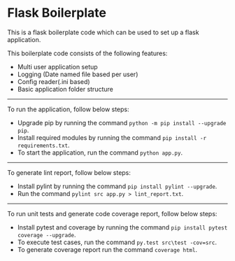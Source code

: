 # Flask Boilerplate

This is a flask boilerplate code which can be used to set up a flask application.

This boilerplate code consists of the following features:

* Multi user application setup
* Logging (Date named file based per user)
* Config reader(.ini based)
* Basic application folder structure

<hr/>
To run the application, follow below steps:

* Upgrade pip by running the command `python -m pip install --upgrade pip`.
* Install required modules by running the command `pip install -r requirements.txt`.
* To start the application, run the command `python app.py`.

<hr/>
To generate lint report, follow below steps:

* Install pylint by running the command `pip install pylint --upgrade`.
* Run the command `pylint src app.py > lint_report.txt`.

<hr/>
To run unit tests and generate code coverage report, follow below steps:

* Install pytest and coverage by running the command `pip install pytest coverage --upgrade`.
* To execute test cases, run the command `py.test src\test -cov=src`.
* To generate coverage report run the command `coverage html`.